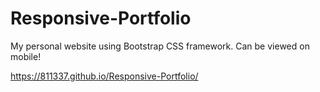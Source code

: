 # Responsive-Portfolio

My personal website using Bootstrap CSS framework. Can be viewed on mobile!

https://811337.github.io/Responsive-Portfolio/
